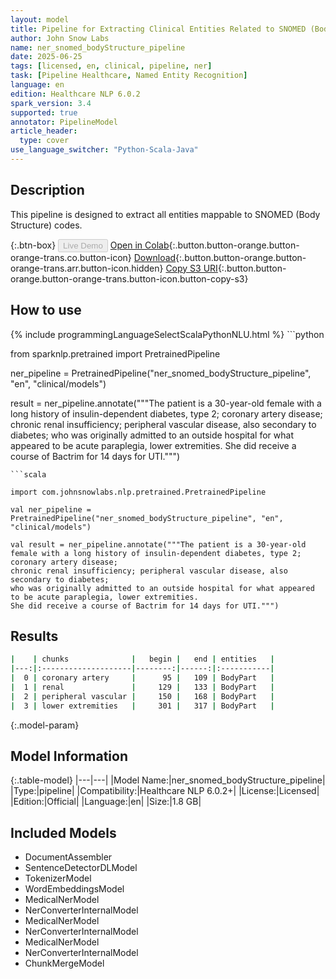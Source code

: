 ```yaml
---
layout: model
title: Pipeline for Extracting Clinical Entities Related to SNOMED (Body Structure) Codes
author: John Snow Labs
name: ner_snomed_bodyStructure_pipeline
date: 2025-06-25
tags: [licensed, en, clinical, pipeline, ner]
task: [Pipeline Healthcare, Named Entity Recognition]
language: en
edition: Healthcare NLP 6.0.2
spark_version: 3.4
supported: true
annotator: PipelineModel
article_header:
  type: cover
use_language_switcher: "Python-Scala-Java"
---
```


## Description

This pipeline is designed to extract all entities mappable to SNOMED (Body Structure) codes.

{:.btn-box}
<button class="button button-orange" disabled>Live Demo</button>
[Open in Colab](https://colab.research.google.com/github/JohnSnowLabs/spark-nlp-workshop/blob/master/healthcare-nlp/07.0.Pretrained_Clinical_Pipelines.ipynb){:.button.button-orange.button-orange-trans.co.button-icon}
[Download](https://s3.amazonaws.com/auxdata.johnsnowlabs.com/clinical/models/ner_snomed_bodyStructure_pipeline_en_6.0.2_3.4_1750870193859.zip){:.button.button-orange.button-orange-trans.arr.button-icon.hidden}
[Copy S3 URI](s3://auxdata.johnsnowlabs.com/clinical/models/ner_snomed_bodyStructure_pipeline_en_6.0.2_3.4_1750870193859.zip){:.button.button-orange.button-orange-trans.button-icon.button-copy-s3}

## How to use



<div class="tabs-box" markdown="1">
{% include programmingLanguageSelectScalaPythonNLU.html %}
```python

from sparknlp.pretrained import PretrainedPipeline

ner_pipeline = PretrainedPipeline("ner_snomed_bodyStructure_pipeline", "en", "clinical/models")

result = ner_pipeline.annotate("""The patient is a 30-year-old female with a long history of insulin-dependent diabetes, type 2; coronary artery disease; 
chronic renal insufficiency; peripheral vascular disease, also secondary to diabetes; 
who was originally admitted to an outside hospital for what appeared to be acute paraplegia, lower extremities. 
She did receive a course of Bactrim for 14 days for UTI.""")

```
```scala

import com.johnsnowlabs.nlp.pretrained.PretrainedPipeline

val ner_pipeline = PretrainedPipeline("ner_snomed_bodyStructure_pipeline", "en", "clinical/models")

val result = ner_pipeline.annotate("""The patient is a 30-year-old female with a long history of insulin-dependent diabetes, type 2; coronary artery disease; 
chronic renal insufficiency; peripheral vascular disease, also secondary to diabetes; 
who was originally admitted to an outside hospital for what appeared to be acute paraplegia, lower extremities. 
She did receive a course of Bactrim for 14 days for UTI.""")

```
</div>

## Results

```bash
|    | chunks              |   begin |   end | entities   |
|---:|:--------------------|--------:|------:|:-----------|
|  0 | coronary artery     |      95 |   109 | BodyPart   |
|  1 | renal               |     129 |   133 | BodyPart   |
|  2 | peripheral vascular |     150 |   168 | BodyPart   |
|  3 | lower extremities   |     301 |   317 | BodyPart   |
```

{:.model-param}
## Model Information

{:.table-model}
|---|---|
|Model Name:|ner_snomed_bodyStructure_pipeline|
|Type:|pipeline|
|Compatibility:|Healthcare NLP 6.0.2+|
|License:|Licensed|
|Edition:|Official|
|Language:|en|
|Size:|1.8 GB|

## Included Models

- DocumentAssembler
- SentenceDetectorDLModel
- TokenizerModel
- WordEmbeddingsModel
- MedicalNerModel
- NerConverterInternalModel
- MedicalNerModel
- NerConverterInternalModel
- MedicalNerModel
- NerConverterInternalModel
- ChunkMergeModel